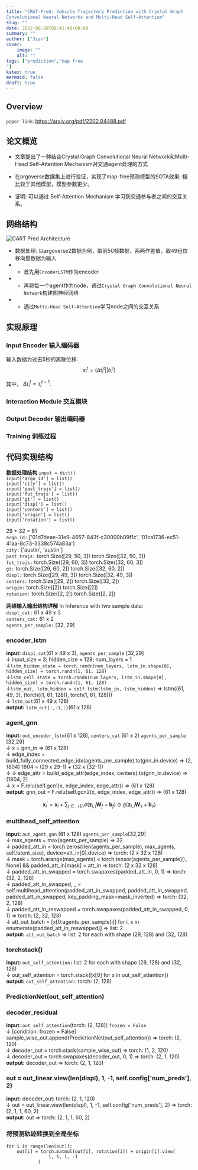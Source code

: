 ```yaml
---
title: "CRAT-Pred: Vehicle Trajectory Prediction with Crystal Graph
Convolutional Neural Networks and Multi-Head Self-Attention"
slug: ""
date: 2022-08-28T08:41:40+08:00
summary: ""
author: ["Jian"]
cover:
    image: ""
    alt: ""
tags: ["prediction","map free
"]
katex: true
mermaid: false
draft: true
---
```


##  Overview
`paper link:`https://arxiv.org/pdf/2202.04488.pdf

## 论文概览

- 文章提出了一种结合Crystal Graph Convolutional Neural Network和Multi-Head Self-Attention Mechanism对交通agent处理的方式
  
- 在argoverse数据集上进行验证，实现了map-free预测模型的SOTA效果; 相比较于其他模型，模型参数更少。
  
- 证明: 可以通过 Self-Attention Mechanism 学习到交通参与者之间的交互关系。 

## 网络结构

![CART Pred Architecture](https://github.com/jianye0428/hello-hugo/raw/master/img/posts/tech/2022-08-28_CART_Pred/CART_Pred_Overview.png)

- 数据处理: 以argoverse2数据为例，取前50帧数据，两两作差值，取49组位移向量数据为输入
- - 首先用`EncoderLSTM`作为encoder
- - 再将每一个agent作为node，通过`Crystal Graph Convolutional Neural Network`构建图神经网络
- - 通过`Multi-Head Self-Attention`学习node之间的交互关系

## 实现原理

### Input Encoder 输入编码器
输入数据为过去5秒的离散位移:
$$s_i^t = (\Delta{\tau_i^t} || b_i^t)$$

其中， $\Delta \tau_i^t = \tau_i^{t-1}$.
### Interaction Module 交互模块

### Output Decoder 输出编码器

### Training 训练过程

## 代码实现结构

**数据处理结构**
`input = dict()`  
`input['argo_id'] = list()`   
`input['city'] = list()`  
`input['past_trajs'] = list()`  
`input['fut_trajs'] = list()`  
`input['gt'] = list()`  
`input['displ'] = list()`  
`input['centers'] = list()`  
`input['origin'] = list()`  
`input['rotation'] = list()`  

29 + 32 = 61  
`argo_id:`
['01d7deae-31e9-4657-843f-c30009b09f1c', '01ca1736-ec51-41aa-8c73-3338c574a83a']  
`city:`
['austin', 'austin']  
`past_trajs:`
torch.Size([29, 50, 3])
torch.Size([32, 50, 3])  
`fut_trajs:`
torch.Size([29, 60, 3])
torch.Size([32, 60, 3])  
`gt:`
torch.Size([29, 60, 2])
torch.Size([32, 60, 2])  
`displ:`
torch.Size([29, 49, 3])
torch.Size([32, 49, 3])  
`centers:`
torch.Size([29, 2])
torch.Size([32, 2])  
`origin:`
torch.Size([2])
torch.Size([2])  
`rotation:`
torch.Size([2, 2])
torch.Size([2, 2])  

**网络输入输出结构详解**
In Inference with two sample data:  
`displ_cat:` 61 x 49 x 3   
`centers_cat:` 61 x 2  
`agents_per_sample:` [32, 29]  

### encoder_lstm
**input:** `displ_cat`(61 x 49 x 3), `agents_per_sample` [32,29]   
$\downarrow$  input_size = 3; hidden_size = 128; num_layers = 1  
$\downarrow$`lstm_hidden_state = torch.randn(num_layers, lstm_in.shape[0], hidden_size) = torch.randn(1, 61, 128)`  
$\downarrow$`lstm_cell_state = torch.randn(num_layers, lstm_in.shape[0], hidden_size) = torch.randn(1, 61, 128)`  
$\downarrow$`lstm_out, lstm_hidden = self.lstm(lstm_in, lstm_hidden)` => lstm((61, 49, 3), (torch((1, 61, 128)), torch(1, 61, 128)))  
$\downarrow$ `lstm_out`(61 x 49 x 128)  
**output:** `lstm_out[:,-1,:]`(61 x 128)

### agent_gnn
**input:** `out_encoder_lstm`(61 x 128), `centers_cat` (61 x 2) `agents_per_sample` [32,29]   
$\downarrow$ x = gnn_in => (61 x 128)  
$\downarrow$ edge_index = build_fully_connected_edge_idx(agents_per_sample).to(gnn_in.device) => (2, 1804) 1804 = (29 x 29-1) + (32 x (32-1))  
$\downarrow$ 
$\downarrow$ edge_attr = build_edge_attr(edge_index, centers).to(gnn_in.device) => (1804, 2)  
$\downarrow$ x = F.relu(self.gcn1(x, edge_index, edge_attr)) => (61 x 128)  
**output:** gnn_out = F.relu(self.gcn2(x, edge_index, edge_attr)) => (61 x 128)

$$\mathbf{x}^{\prime}_i = \mathbf{x}_i + \sum_{j \in \mathcal{N}(i)}
        \sigma \left( \mathbf{z}_{i,j} \mathbf{W}_f + \mathbf{b}_f \right)
        \odot g \left( \mathbf{z}_{i,j} \mathbf{W}_s + \mathbf{b}_s  \right)$$

### multihead_self_attention
**input:** `out_agent_gnn` (61 x 128) `agents_per_sample`[32,29]   
$\downarrow$ max_agents = max(agents_per_sample) => 32  
$\downarrow$ padded_att_in = torch.zeros((len(agents_per_sample), max_agents, self.latent_size), device=att_in[0].device) => torch: (2 x 32 x 128)  
$\downarrow$ mask = torch.arange(max_agents) < torch.tensor(agents_per_sample)[:, None] && padded_att_in[mask] = att_in => torch: (2 x 32 x 128)   
$\downarrow$ padded_att_in_swapped = torch.swapaxes(padded_att_in, 0, 1) => torch: (32, 2, 128)  
$\downarrow$ padded_att_in_swapped, _ = self.multihead_attention(padded_att_in_swapped, padded_att_in_swapped, padded_att_in_swapped, key_padding_mask=mask_inverted) => torch: (32, 2, 128)  
$\downarrow$ padded_att_in_reswapped = torch.swapaxes(padded_att_in_swapped, 0, 1) => torch: (2, 32, 128)  
$\downarrow$ att_out_batch = [x[0:agents_per_sample[i]] for i, x in enumerate(padded_att_in_reswapped)] => list: 2  
**output:** `att_out_batch` => list: 2 for each with shape (29, 128) and (32, 128)

### torchstack()
**input:** `out_self_attention:` list: 2 for each with shape (29, 128) and (32, 128)  
$\downarrow$ out_self_attention = torch.stack([x[0] for x in out_self_attention])  
**output:** `out_self_attention:` torch: (2, 128)

### PredictionNet(out_self_attention)

### decoder_residual
**input:** `out_self_attention`(torch: (2, 128)) `frozen = False`  
$\downarrow$ [condition: frozen = False] sample_wise_out.append(PredictionNet(out_self_attention)) => torch: (2, 120)  
$\downarrow$ decoder_out = torch.stack(sample_wise_out) => torch: (1, 2, 120)  
$\downarrow$ decoder_out = torch.swapaxes(decoder_out, 0, 1) => torch: (2, 1, 120)  
**output:** decoder_out => torch: (2, 1, 120)  
### out = out_linear.view(len(displ), 1, -1, self.config['num_preds'], 2)
**input:** decoder_out: torch: (2, 1, 120)  
$\downarrow$ out = out_linear.view(len(displ), 1, -1, self.config['num_preds'], 2) => torch: (2, 1, 1, 60, 2)  
**output:** out => torch: (2, 1, 1, 60, 2)

### 将预测轨迹转换到全局坐标

```
for i in range(len(out)):
	out[i] = torch.matmul(out[i], rotation[i]) + origin[i].view(
                1, 1, 1, -1
            )
```



























